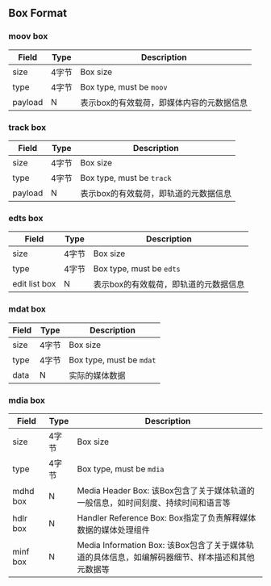 ## Box Format

### moov box

| Field | Type | Description |
| --- | --- | --- |
| size | 4字节 | Box size |
| type | 4字节 | Box type, must be `moov` |
| payload | N | 表示box的有效载荷，即媒体内容的元数据信息 |

### track box

| Field | Type | Description |
| --- | --- | --- |
| size | 4字节 | Box size |
| type | 4字节 | Box type, must be `track` |
| payload | N | 表示box的有效载荷，即轨道的元数据信息 |

### edts box

| Field | Type | Description |
| --- | --- | --- |
| size | 4字节 | Box size |
| type | 4字节 | Box type, must be `edts` |
| edit list box | N | 表示box的有效载荷，即轨道的元数据信息 |

### mdat box

| Field | Type | Description |
| --- | --- | --- |
| size | 4字节 | Box size |
| type | 4字节 | Box type, must be `mdat` |
| data | N | 实际的媒体数据 |

### mdia box

| Field | Type | Description |
| --- | --- | --- |
| size | 4字节 | Box size |
| type | 4字节 | Box type, must be `mdia` |
| mdhd box | N | Media Header Box: 该Box包含了关于媒体轨道的一般信息，如时间刻度、持续时间和语言等 |
| hdlr box | N | Handler Reference Box: Box指定了负责解释媒体数据的媒体处理组件 |
| minf box | N | Media Information Box: 该Box包含了关于媒体轨道的具体信息，如编解码器细节、样本描述和其他元数据等 |
